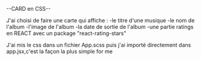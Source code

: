 --CARD en CSS--

J'ai choisi de faire une carte qui affiche :
-le titre d'une musique
-le nom de l'album
-l'image de l'album
-la date de sortie de l'album
-une partie ratings en REACT avec un package "react-rating-stars"

J'ai mis le css dans un fichier App.scss puis j'ai importé directement dans app.jsx,c'est la façon la plus simple for me
